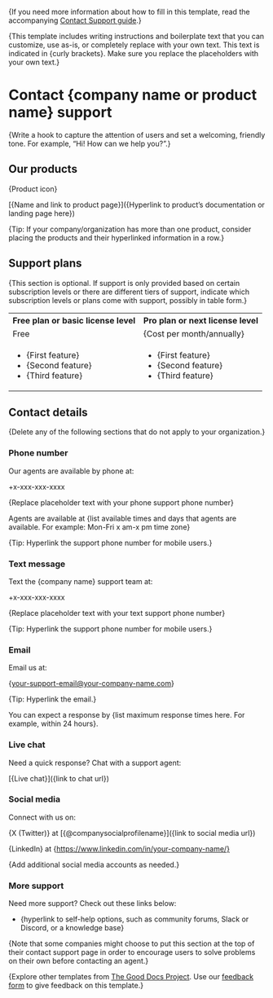 {If you need more information about how to fill in this template, read the accompanying [Contact Support guide](../contact-support/guide-contact-support.md).}

{This template includes writing instructions and boilerplate text that you can customize, use as-is, or completely replace with your own text. This text is indicated in {curly brackets}. Make sure you replace the placeholders with your own text.}

# Contact {company name or product name} support

{Write a hook to capture the attention of users and set a welcoming, friendly tone. For example, “Hi! How can we help you?”.}

## Our products  

{Product icon}

[{Name and link to product page}]({Hyperlink to product’s documentation or landing page here})

{Tip: If your company/organization has more than one product, consider placing the products and their hyperlinked information in a row.}

## Support plans

{This section is optional. If support is only provided based on certain subscription levels or there are different tiers of support, indicate which subscription levels or plans come with support, possibly in table form.}

<table>
  <tr>
    <th>Free plan or basic license level</th>
    <th>Pro plan or next license level</th>
  </tr>
  <tr>
    <td>Free</td>
    <td>{Cost per month/annually}</td>
  </tr>
  <tr>
    <td>
      <ul>
        <li>{First feature}</li>
        <li>{Second feature}</li>
        <li>{Third feature}</li>
      </ul>
    </td>
    <td>
      <ul>
        <li>{First feature}</li>
        <li>{Second feature}</li>
        <li>{Third feature}</li>
      </ul>
    </td>
  </tr>
</table>

## Contact details

{Delete any of the following sections that do not apply to your organization.}

### Phone number

Our agents are available by phone at:

+x-xxx-xxx-xxxx

{Replace placeholder text with your phone support phone number}

Agents are available at {list available times and days that agents are available. For example: Mon-Fri x am-x pm time zone}

{Tip: Hyperlink the support phone number for mobile users.}

### Text message

Text the {company name} support team at:

+x-xxx-xxx-xxxx

{Replace placeholder text with your text support phone number}

{Tip: Hyperlink the support phone number for mobile users.}

### Email

Email us at:

{[your-support-email@your-company-name.com](mailto:your-support-email@your-company-name.com)}

{Tip: Hyperlink the email.}

You can expect a response by {list maximum response times here. For example, within 24 hours}.

### Live chat

Need a quick response? Chat with a support agent:

[{Live chat}]({link to chat url})

### Social media

Connect with us on:

{X (Twitter)} at [{@companysocialprofilename}]({link to social media url})

{LinkedIn} at {https://www.linkedin.com/in/your-company-name/}

{Add additional social media accounts as needed.}

### More support

Need more support? Check out these links below:

* {hyperlink to self-help options, such as community forums, Slack or Discord, or a knowledge base}

{Note that some companies might choose to put this section at the top of their contact support page in order to encourage users to solve problems on their own before contacting an agent.}

{Explore other templates from [The Good Docs Project](https://gitlab.com/tgdp/templates). Use our [feedback form](https://thegooddocsproject.dev/feedback/) to give feedback on this template.}

